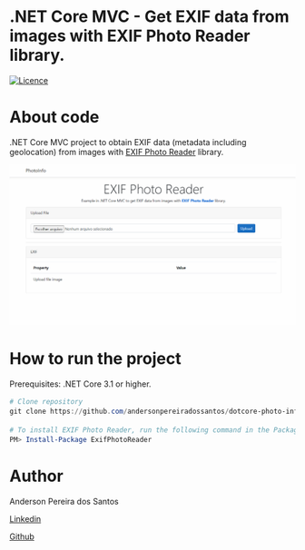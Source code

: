 # .NET Core MVC - Get EXIF data from images with EXIF Photo Reader library.

[![Licence](https://img.shields.io/npm/l/react)](https://github.com/andersonpereiradossantos/dotcore-photo-info/blob/main/LICENSE) 

# About code

.NET Core MVC project to obtain EXIF ​​data (metadata including geolocation) from images with [EXIF Photo Reader](https://github.com/andersonpereiradossantos) library.


![Presetion](https://raw.githubusercontent.com/andersonpereiradossantos/assets/main/dotcore-photo-info.gif)

# How to run the project

Prerequisites: .NET Core 3.1 or higher.

```powershell
# Clone repository
git clone https://github.com/andersonpereiradossantos/dotcore-photo-info.git

# To install EXIF Photo Reader, run the following command in the Package Manager Console:
PM> Install-Package ExifPhotoReader
```


# Author

Anderson Pereira dos Santos

[Linkedin](https://www.linkedin.com/in/andersonpereirasantos)

[Github](https://github.com/andersonpereiradossantos)
